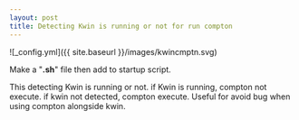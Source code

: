 ```yaml
---
layout: post
title: Detecting Kwin is running or not for run compton
---
```


![_config.yml]({{ site.baseurl }}/images/kwincmptn.svg)

Make a "**.sh**" file then add to startup script.

This detecting Kwin is running or not. if Kwin is running, compton not execute. if kwin not detected, compton execute.
Useful for avoid bug when using compton alongside kwin.
